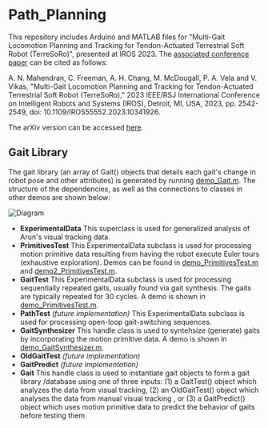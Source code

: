 # Path_Planning
This repository includes Arduino and MATLAB files for "Multi-Gait Locomotion Planning and Tracking for Tendon-Actuated Terrestrial Soft Robot (TerreSoRo)", presented at IROS 2023. The [associated conference paper](https://ieeexplore.ieee.org/document/10341926/keywords#keywords) can be cited as follows:

A. N. Mahendran, C. Freeman, A. H. Chang, M. McDougall, P. A. Vela and V. Vikas, "Multi-Gait Locomotion Planning and Tracking for Tendon-Actuated Terrestrial Soft Robot (TerreSoRo)," 2023 IEEE/RSJ International Conference on Intelligent Robots and Systems (IROS), Detroit, MI, USA, 2023, pp. 2542-2549, doi: 10.1109/IROS55552.2023.10341926.

The arXiv version can be accessed [here]( 	
https://doi.org/10.48550/arXiv.2307.16385). 

## Gait Library
The gait library (an array of Gait() objects that details each gait's change in robot pose and other attributes) is generated by running [demo_Gait.m](/demos/demo_Gait.m). The structure of the dependencies, as well as the connections to classes in other demos are shown below:

![Diagram](/IROS%202022%20%20(1).png)

- **ExperimentalData**
This superclass is used for generalized analysis of Arun's visual tracking data. 
- **PrimitivesTest**
This ExperimentalData subclass is used for processing motion primitive data resulting from having the robot execute Euler tours (exhaustive exploration). Demos can be found in [demo_PrimitivesTest.m](/demos/demo_PrimitivesTest.m) and [demo2_PrimitivesTest.m](/demos/demo2_PrimitivesTest.m).
- **GaitTest**
This ExperimentalData subclass is used for processing sequentially repeated gaits, usually found via gait synthesis. The gaits are typically repeated for 30 cycles. A demo is shown in [demo_PrimitivesTest.m](/demos/demo_PrimitivesTest.m).
- **PathTest**
_(future implementation)_ This ExperimentalData subclass is used for processing open-loop gait-switching sequences. 
- **GaitSynthesizer**
This handle class is used to syntehsize (generate) gaits by incorporating the motion primitive data. A demo is shown in [demo_GaitSynthesizer.m](/demos/demo_GaitSynthesizer.m).
- **OldGaitTest**
_(future implementation)_
- **GaitPredict**
_(future implementation)_
- **Gait** 
This handle class is used to instantiate gait objects to form a gait library /database using one of three inputs: (1) a GaitTest() object which analyzes the data from visual tracking, (2) an OldGaitTest() object which analyses the data from manual visual tracking , or (3) a GaitPredict() object which uses motion primitive data to predict the behavior of gaits before testing them.
